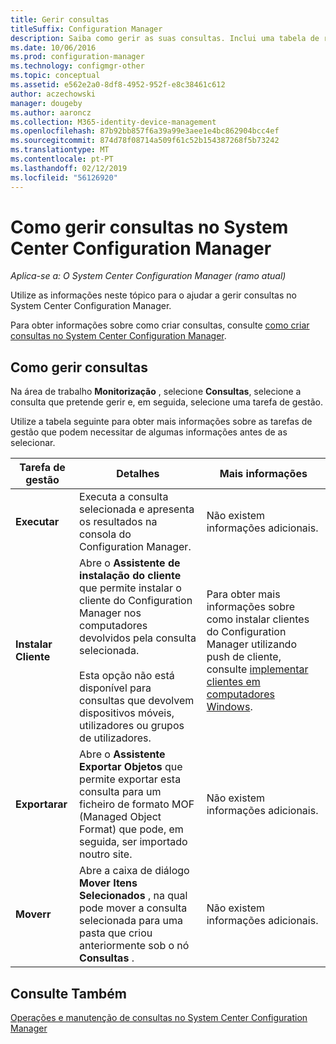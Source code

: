```yaml
---
title: Gerir consultas
titleSuffix: Configuration Manager
description: Saiba como gerir as suas consultas. Inclui uma tabela de referência detalhada.
ms.date: 10/06/2016
ms.prod: configuration-manager
ms.technology: configmgr-other
ms.topic: conceptual
ms.assetid: e562e2a0-8df8-4952-952f-e8c38461c612
author: aczechowski
manager: dougeby
ms.author: aaroncz
ms.collection: M365-identity-device-management
ms.openlocfilehash: 87b92bb857f6a39a99e3aee1e4bc862904bcc4ef
ms.sourcegitcommit: 874d78f08714a509f61c52b154387268f5b73242
ms.translationtype: MT
ms.contentlocale: pt-PT
ms.lasthandoff: 02/12/2019
ms.locfileid: "56126920"
---
```

# <a name="how-to-manage-queries-in-system-center-configuration-manager"></a>Como gerir consultas no System Center Configuration Manager

*Aplica-se a: O System Center Configuration Manager (ramo atual)*

Utilize as informações neste tópico para o ajudar a gerir consultas no System Center Configuration Manager.  

 Para obter informações sobre como criar consultas, consulte [como criar consultas no System Center Configuration Manager](../../../core/servers/manage/create-queries.md).  

## <a name="how-to-manage-queries"></a>Como gerir consultas  
 Na área de trabalho **Monitorização** , selecione **Consultas**, selecione a consulta que pretende gerir e, em seguida, selecione uma tarefa de gestão.  

 Utilize a tabela seguinte para obter mais informações sobre as tarefas de gestão que podem necessitar de algumas informações antes de as selecionar.  

|Tarefa de gestão|Detalhes|Mais informações|  
|---------------------|-------------|----------------------|  
|**Executar**|Executa a consulta selecionada e apresenta os resultados na consola do Configuration Manager.|Não existem informações adicionais.|  
|**Instalar Cliente**|Abre o **Assistente de instalação do cliente** que permite instalar o cliente do Configuration Manager nos computadores devolvidos pela consulta selecionada.<br /><br /> Esta opção não está disponível para consultas que devolvem dispositivos móveis, utilizadores ou grupos de utilizadores.|Para obter mais informações sobre como instalar clientes do Configuration Manager utilizando push de cliente, consulte [implementar clientes em computadores Windows](/sccm/core/clients/deploy/deploy-clients-to-windows-computers).|  
|**Exportarar**|Abre o **Assistente Exportar Objetos** que permite exportar esta consulta para um ficheiro de formato MOF (Managed Object Format) que pode, em seguida, ser importado noutro site.|Não existem informações adicionais.|  
|**Moverr**|Abre a caixa de diálogo **Mover Itens Selecionados** , na qual pode mover a consulta selecionada para uma pasta que criou anteriormente sob o nó **Consultas** .|Não existem informações adicionais.|  

## <a name="see-also"></a>Consulte Também  
 [Operações e manutenção de consultas no System Center Configuration Manager](../../../core/servers/manage/operations-and-maintenance-for-queries.md)
